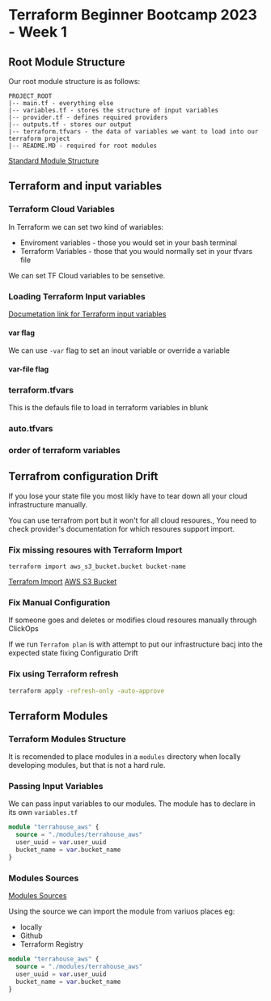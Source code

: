 # Terraform Beginner Bootcamp 2023 - Week 1 


## Root Module Structure

Our root module structure is as follows:
```
PROJECT_ROOT
|-- main.tf - everything else
|-- variables.tf - stores the structure of input variables
|-- provider.tf - defines required providers
|-- outputs.tf - stores our output
|-- terraform.tfvars - the data of variables we want to load into our terraform project
|-- README.MD - required for root modules
```
[Standard Module Structure](https://developer.hashicorp.com/terraform/language/modules/develop/structure)

## Terraform and input variables

### Terraform Cloud Variables 

In Terraform we can set two kind of wariables:
- Enviroment variables - those you would set in your bash terminal 
- Terraform Variables - those that you would normally set in your tfvars file 

We can set TF Cloud variables to be sensetive. 

### Loading Terraform Input variables

[Documetation link for Terraform input variables](https://developer.hashicorp.com/terraform/language/values/variables)

#### var flag
We can use `-var` flag to set an inout variable or override a variable 

#### var-file flag 


### terraform.tfvars

This is the defauls file to load in terraform variables in blunk 

### auto.tfvars 


### order of terraform variables 


## Terrafrom configuration Drift 

If you lose your state file you most likly have to tear down all your cloud infrastructure manually.

You can use terrafrom port but it won't for all cloud resoures., You need to check provider's documentation for which resoures support import. 

### Fix missing resoures with Terraform Import 

`terraform import aws_s3_bucket.bucket bucket-name`

[Terrafom Import](https://developer.hashicorp.com/terraform/cli/import)
[AWS S3 Bucket](https://registry.terraform.io/providers/hashicorp/aws/latest/docs/resources/s3_bucket)


### Fix Manual Configuration

If someone goes and deletes or modifies cloud resoures manually through ClickOps 

If we run `Terrafom plan` is with attempt to put our infrastructure bacj into the expected state fixing Configuratio Drift 

### Fix using Terraform refresh

```sh
terraform apply -refresh-only -auto-approve
```

## Terraform Modules 

### Terraform Modules Structure

It is recomended to place modules in a `modules` directory when locally developing modules, but that is not a hard rule. 

### Passing Input Variables 

We can pass input variables to our modules.
The module has to declare in its own `variables.tf`

```tf
module "terrahouse_aws" {
  source = "./modules/terrahouse_aws"
  user_uuid = var.user_uuid
  bucket_name = var.bucket_name
}
```

### Modules Sources 

[Modules Sources ](https://developer.hashicorp.com/terraform/language/modules/develop/structure)

Using the source we can import the module from variuos places eg:
- locally
- Github
- Terraform Registry

```tf
module "terrahouse_aws" {
  source = "./modules/terrahouse_aws"
  user_uuid = var.user_uuid
  bucket_name = var.bucket_name
}
```